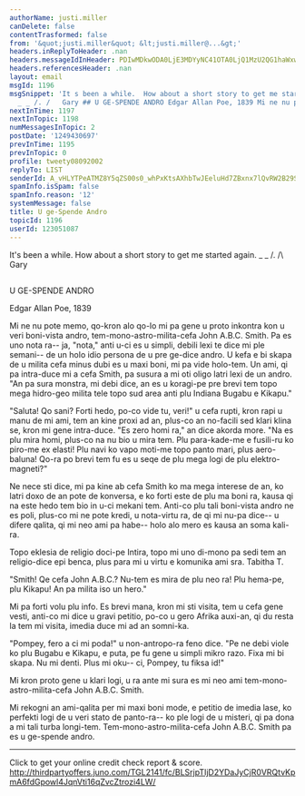 ```yaml
---
authorName: justi.miller
canDelete: false
contentTrasformed: false
from: '&quot;justi.miller&quot; &lt;justi.miller@...&gt;'
headers.inReplyToHeader: .nan
headers.messageIdInHeader: PDIwMDkwODA0LjE3MDYyNC41OTA0LjQ1MzU2QG1haWxwb3AwMi5kY2EudW50ZC5jb20+
headers.referencesHeader: .nan
layout: email
msgId: 1196
msgSnippet: 'It s been a while.  How about a short story to get me started again.
  _ _ /. /   Gary ## U GE-SPENDE ANDRO Edgar Allan Poe, 1839 Mi ne nu pote memo, qo-kron'
nextInTime: 1197
nextInTopic: 1198
numMessagesInTopic: 2
postDate: '1249430697'
prevInTime: 1195
prevInTopic: 0
profile: tweety08092002
replyTo: LIST
senderId: A_vHLYTPeATMZ8Y5qZS00s0_whPxKtsAXhbTwJEeluHd7ZBxnx7lQvRW2B29SIsU7h5svrrw0dGW8ZgaNu1R3AdMOEC83cg-bnc8qwM
spamInfo.isSpam: false
spamInfo.reason: '12'
systemMessage: false
title: U ge-Spende Andro
topicId: 1196
userId: 123051087
---
```


It's been a while.  How about a short story to get me started again.
_ _
/.
/\   Gary
##


 U GE-SPENDE ANDRO
 
 Edgar Allan Poe, 1839
 
Mi ne nu pote memo, qo-kron alo qo-lo mi pa gene u proto inkontra kon u
veri boni-vista andro, tem-mono-astro-milita-cefa John A.B.C. Smith.  Pa
es uno nota ra-- ja, "nota," anti u-ci es u simpli, debili lexi te dice
mi ple semani-- de un holo idio persona de u pre ge-dice andro.  U kefa e
bi skapa de u milita cefa minus dubi es u maxi boni, mi pa vide holo-tem.
 Un ami, qi pa intra-duce mi a cefa Smith, pa susura a mi oti oligo latri
lexi de un andro.  "An pa sura monstra, mi debi dice, an es u koragi-pe
pre brevi tem topo mega hidro-geo milita tele topo sud area anti plu
Indiana Bugabu e Kikapu."

"Saluta!  Qo sani?  Forti hedo, po-co vide tu, veri!" u cefa rupti, kron
rapi u manu de mi ami, tem an kine proxi ad an, plus-co an no-facili sed
klari klina se, kron mi gene intra-duce.  "Es zero homi ra," an dice
akorda more.  "Na es plu mira homi, plus-co na nu bio u mira tem.  Plu
para-kade-me e fusili-ru ko piro-me ex elasti!  Plu navi ko vapo moti-me
topo panto mari, plus aero-baluna!  Qo-ra po brevi tem fu es u seqe de
plu mega logi de plu elektro-magneti?"

Ne nece sti dice, mi pa kine ab cefa Smith ko ma mega interese de an, ko
latri doxo de an pote de konversa, e ko forti este de plu ma boni ra,
kausa qi na este hedo tem bio in u-ci mekani tem.  Anti-co plu tali
boni-vista andro ne es poli, plus-co mi ne pote kredi, u nota-virtu ra,
de qi mi nu-pa dice-- u difere qalita, qi mi neo ami pa habe-- holo alo
mero es kausa an soma kali-ra.

Topo eklesia de religio doci-pe Intira, topo mi uno di-mono pa sedi tem
an religio-dice epi benca, plus para mi u virtu e komunika ami sra.
Tabitha T.

"Smith!  Qe cefa John A.B.C.?  Nu-tem es mira de plu neo ra!  Plu
hema-pe, plu Kikapu!  An pa milita iso un hero."

Mi pa forti volu plu info.  Es brevi mana, kron mi sti visita, tem u cefa
gene vesti, anti-co mi dice u gravi petitio, po-co u gero Afrika auxi-an,
qi du resta la tem mi visita, imedia duce mi ad an somni-ka.

"Pompey, fero a ci mi poda!" u non-antropo-ra feno dice.  "Pe ne debi
viole ko plu Bugabu e Kikapu, e puta, pe fu gene u simpli mikro razo. 
Fixa mi bi skapa.  Nu mi denti.  Plus mi oku-- ci, Pompey, tu fiksa id!"

Mi kron proto gene u klari logi, u ra ante mi sura es mi neo ami
tem-mono-astro-milita-cefa John A.B.C. Smith.

Mi rekogni an ami-qalita per mi maxi boni mode, e petitio de imedia lase,
ko perfekti logi de u veri stato de panto-ra-- ko ple logi de u misteri,
qi pa dona a mi tali turba longi-tem.  Tem-mono-astro-milita-cefa John
A.B.C. Smith pa es u ge-spende andro.
____________________________________________________________
Click to get your online credit check report & score.
http://thirdpartyoffers.juno.com/TGL2141/fc/BLSrjpTIjD2YDaJyCjR0VRQtvKpmA6fdGpowl4JqnVti16qZvcZtrozi4LW/

